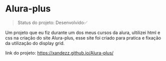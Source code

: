 # Alura-plus

>Status do projeto: Desenvolvido✅

Um projeto que eu fiz durante um dos meus cursos da alura, ultilizei html e css na criação do site 
Alura-plus, esse site foi criado para pratica e fixação da utilização do display grid.

link do projeto: https://xandezz.github.io/Alura-plus/
